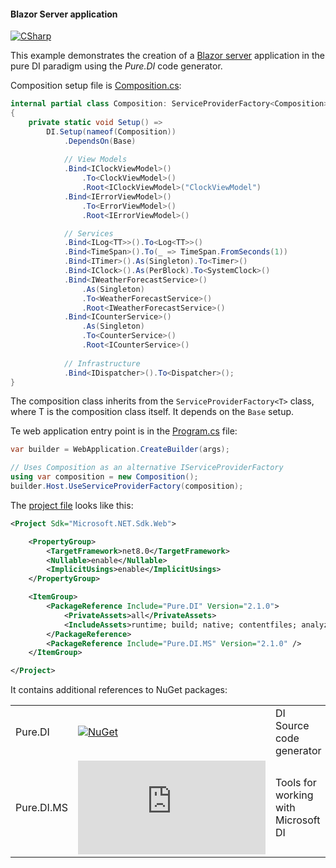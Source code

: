 #### Blazor Server application

[![CSharp](https://img.shields.io/badge/C%23-code-blue.svg)](/samples/BlazorServerApp)

This example demonstrates the creation of a [Blazor server](https://learn.microsoft.com/en-us/aspnet/core/blazor/hosting-models#blazor-server) application in the pure DI paradigm using the _Pure.DI_ code generator.

Composition setup file is [Composition.cs](/samples/BlazorServerApp/Composition.cs):

```c#
internal partial class Composition: ServiceProviderFactory<Composition>
{
    private static void Setup() =>
        DI.Setup(nameof(Composition))
            .DependsOn(Base)
            
            // View Models
            .Bind<IClockViewModel>()
                .To<ClockViewModel>()
                .Root<IClockViewModel>("ClockViewModel")
            .Bind<IErrorViewModel>()
                .To<ErrorViewModel>()
                .Root<IErrorViewModel>()

            // Services
            .Bind<ILog<TT>>().To<Log<TT>>()
            .Bind<TimeSpan>().To(_ => TimeSpan.FromSeconds(1))
            .Bind<ITimer>().As(Singleton).To<Timer>()
            .Bind<IClock>().As(PerBlock).To<SystemClock>()
            .Bind<IWeatherForecastService>()
                .As(Singleton)
                .To<WeatherForecastService>()
                .Root<IWeatherForecastService>()
            .Bind<ICounterService>()
                .As(Singleton)
                .To<CounterService>()
                .Root<ICounterService>()
            
            // Infrastructure
            .Bind<IDispatcher>().To<Dispatcher>();
}
```

The composition class inherits from the `ServiceProviderFactory<T>` class, where T is the composition class itself. It depends on the `Base` setup.

Te web application entry point is in the [Program.cs](/samples/BlazorServerApp/Program.cs) file:

```c#
var builder = WebApplication.CreateBuilder(args);

// Uses Composition as an alternative IServiceProviderFactory
using var composition = new Composition();
builder.Host.UseServiceProviderFactory(composition);
```

The [project file](/samples/BlazorServerApp/BlazorServerApp.csproj) looks like this:

```xml
<Project Sdk="Microsoft.NET.Sdk.Web">

    <PropertyGroup>
        <TargetFramework>net8.0</TargetFramework>
        <Nullable>enable</Nullable>
        <ImplicitUsings>enable</ImplicitUsings>
    </PropertyGroup>

    <ItemGroup>
        <PackageReference Include="Pure.DI" Version="2.1.0">
            <PrivateAssets>all</PrivateAssets>
            <IncludeAssets>runtime; build; native; contentfiles; analyzers; buildtransitive</IncludeAssets>
        </PackageReference>
        <PackageReference Include="Pure.DI.MS" Version="2.1.0" />
    </ItemGroup>

</Project>
```

It contains additional references to NuGet packages:

|            |                                                                                                 |                                     |
|------------|-------------------------------------------------------------------------------------------------|:------------------------------------|
| Pure.DI    | [![NuGet](https://buildstats.info/nuget/Pure.DI)](https://www.nuget.org/packages/Pure.DI)       | DI Source code generator            |
| Pure.DI.MS | [![NuGet](https://buildstats.info/nuget/Pure.DI.MS)](https://www.nuget.org/packages/Pure.DI.MS) | Tools for working with Microsoft DI |
